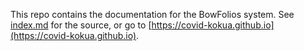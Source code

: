 This repo contains the documentation for the BowFolios system. See [index.md](index.md) for the source, or go to [https://covid-kokua.github.io](https://covid-kokua.github.io).
